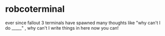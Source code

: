 # robcoterminal
ever since fallout 3 terminals have spawned many thoughts like "why can't I do _____" , why can't I write things in here now you can!


